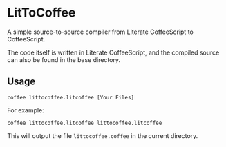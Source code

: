 # LitToCoffee

A simple source-to-source compiler from Literate CoffeeScript to CoffeeScript.

The code itself is written in Literate CoffeeScript, and the compiled source can also be found in the base directory.

## Usage

	coffee littocoffee.litcoffee [Your Files]

For example:

	coffee littocoffee.litcoffee littocoffee.litcoffee

This will output the file `littocoffee.coffee` in the current directory.
